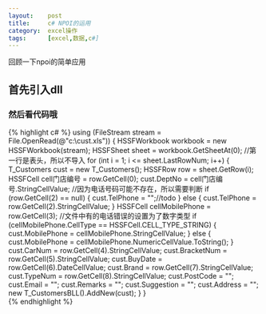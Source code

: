 ```yaml
---
layout:    post
title:     c# NPOI的运用
category:  excel操作
tags:      [excel,数据,c#]
---
```


回顾一下npoi的简单应用

## 首先引入dll

### 然后看代码哦

{% highlight c# %}
using (FileStream stream = File.OpenRead(@"c:\cust.xls"))
            {
                HSSFWorkbook workbook = new HSSFWorkbook(stream);
                HSSFSheet sheet = workbook.GetSheetAt(0);
                //第一行是表头，所以不导入
                for (int i = 1; i <= sheet.LastRowNum; i++)
                {
                    T_Customers cust = new T_Customers();
                    HSSFRow row = sheet.GetRow(i);
                    HSSFCell cell门店编号 = row.GetCell(0);
                    cust.DeptNo = cell门店编号.StringCellValue;
                    //因为电话号码可能不存在，所以需要判断
                    if (row.GetCell(2) == null)
                    {
                        cust.TelPhone = "";//todo
                    }
                    else
                    {
                        cust.TelPhone = row.GetCell(2).StringCellValue;
                    }
                    HSSFCell cellMobilePhone = row.GetCell(3);
                    //文件中有的电话错误的设置为了数字类型
                    if (cellMobilePhone.CellType == HSSFCell.CELL_TYPE_STRING)
                    {
                        cust.MobilePhone = cellMobilePhone.StringCellValue;
                    }
                    else
                    {
                        cust.MobilePhone = cellMobilePhone.NumericCellValue.ToString();
                    }                   
                    cust.CarNum = row.GetCell(4).StringCellValue;
                    cust.BracketNum = row.GetCell(5).StringCellValue;
                    cust.BuyDate = row.GetCell(6).DateCellValue;
                    cust.Brand = row.GetCell(7).StringCellValue;
                    cust.TypeNum = row.GetCell(8).StringCellValue;
                    cust.PostCode = "";
                    cust.Email = "";
                    cust.Remarks = "";
                    cust.Suggestion = "";
                    cust.Address = "";
                    new T_CustomersBLL().AddNew(cust);
                }
            }           
{% endhighlight %}